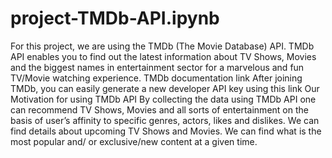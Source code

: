 # project-TMDb-API.ipynb
For this project, we are using the TMDb (The Movie Database) API.
TMDb API enables you to find out the latest information about TV Shows, Movies and the biggest names in entertainment sector for a marvelous and fun TV/Movie watching experience.
TMDb documentation link
After joining TMDb, you can easily generate a new developer API key using this link
Our Motivation for using TMDb API
By collecting the data using TMDb API one can recommend TV Shows, Movies and all sorts of entertainment on the basis of user’s affinity to specific genres, actors, likes and dislikes.
We can find details about upcoming TV Shows and Movies.
We can find what is the most popular and/ or exclusive/new content at a given time.
